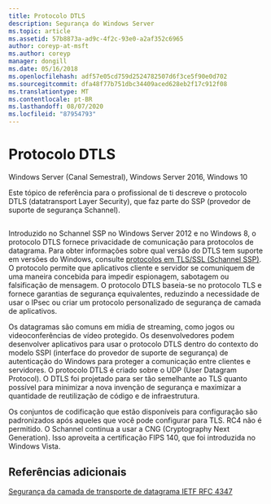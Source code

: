 ```yaml
---
title: Protocolo DTLS
description: Segurança do Windows Server
ms.topic: article
ms.assetid: 57b8873a-ad9c-4f2c-93e0-a2af352c6965
author: coreyp-at-msft
ms.author: coreyp
manager: dongill
ms.date: 05/16/2018
ms.openlocfilehash: adf57e05cd759d2524782507d6f3ce5f90e0d702
ms.sourcegitcommit: dfa48f77b751dbc34409aced628eb2f17c912f08
ms.translationtype: MT
ms.contentlocale: pt-BR
ms.lasthandoff: 08/07/2020
ms.locfileid: "87954793"
---
```

# <a name="datagram-transport-layer-security-protocol"></a>Protocolo DTLS

Windows Server (Canal Semestral), Windows Server 2016, Windows 10

Este tópico de referência para o profissional de ti descreve o protocolo DTLS (datatransport Layer Security), que faz parte do SSP (provedor de suporte de segurança Schannel).

## <a name="BKMK_DTLS"></a>
Introduzido no Schannel SSP no Windows Server 2012 e no Windows 8, o protocolo DTLS fornece privacidade de comunicação para protocolos de datagrama. Para obter informações sobre qual versão do DTLS tem suporte em versões do Windows, consulte [protocolos em TLS/SSL (Schannel SSP)](https://msdn.microsoft.com/library/windows/desktop/mt808159(v=vs.85).aspx). O protocolo permite que aplicativos cliente e servidor se comuniquem de uma maneira concebida para impedir espionagem, sabotagem ou falsificação de mensagem. O protocolo DTLS baseia-se no protocolo TLS e fornece garantias de segurança equivalentes, reduzindo a necessidade de usar o IPsec ou criar um protocolo personalizado de segurança de camada de aplicativos.

Os datagramas são comuns em mídia de streaming, como jogos ou videoconferências de vídeo protegido. Os desenvolvedores podem desenvolver aplicativos para usar o protocolo DTLS dentro do contexto do modelo SSPI (interface do provedor de suporte de segurança) de autenticação do Windows para proteger a comunicação entre clientes e servidores. O protocolo DTLS é criado sobre o UDP (User Datagram Protocol). O DTLS foi projetado para ser tão semelhante ao TLS quanto possível para minimizar a nova invenção de segurança e maximizar a quantidade de reutilização de código e de infraestrutura.

Os conjuntos de codificação que estão disponíveis para configuração são padronizados após aqueles que você pode configurar para TLS. RC4 não é permitido. O Schannel continua a usar a CNG (Cryptography Next Generation). Isso aproveita a certificação FIPS 140, que foi introduzida no Windows Vista.

## <a name="additional-references"></a>Referências adicionais

[Segurança da camada de transporte de datagrama IETF RFC 4347](http://tools.ietf.org/html/rfc4347)


